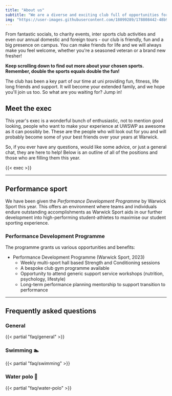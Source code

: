 ```yaml
---
title: "About us"
subtitle: "We are a diverse and exciting club full of opportunities for people of all abilities so don't be afraid to come along and see what you are made of!"
img: "https://user-images.githubusercontent.com/18099289/178808442-48b9a569-7fe4-4e8e-a4e2-db1298867091.png"
---
```


From fantastic socials, to charity events, inter sports club activities and even our annual domestic and foreign tours - our club is friendly, fun and a big presence on campus. You can make friends for life and we will always make you feel welcome, whether you're a seasoned veteran or a brand new fresher!

**Keep scrolling down to find out more about your chosen sports. Remember, double the sports equals double the fun!**

The club has been a key part of our time at uni providing fun, fitness, life long friends and support. It will become your extended family, and we hope you'll join us too. So what are you waiting for? Jump in!

## Meet the exec

This year's exec is a wonderful bunch of enthusiastic, not to mention good looking, people who want to make your experience at UWSWP as awesome as it can possibly be. These are the people who will look out for you and will probably become some of your best friends over your years at Warwick.

So, if you ever have any questions, would like some advice, or just a general chat, they are here to help! Below is an outline of all of the positions and those who are filling them this year.

{{< exec >}}

---

## Performance sport

We have been given the _Performance Development Programme_ by Warwick Sport this year. This offers an environment where teams and individuals endure outstanding accomplishments as Warwick Sport aids in our further development into high-performing student-athletes to maximise our student sporting experience.

### Performance Development Programme

The programme grants us various opportunities and benefits:

- Performance Development Programme (Warwick Sport, 2023)
  - Weekly multi-sport hall based Strength and Conditioning sessions
  - A bespoke club gym programme available
  - Opportunity to attend generic support service workshops (nutrition, psychology, lifestyle)
  - Long-term performance planning mentorship to support transition to performance

---

## Frequently asked questions

### General

{{< partial "faq/general" >}}

### Swimming 🏊

{{< partial "faq/swimming" >}}

### Water polo 🤽

{{< partial "faq/water-polo" >}}
